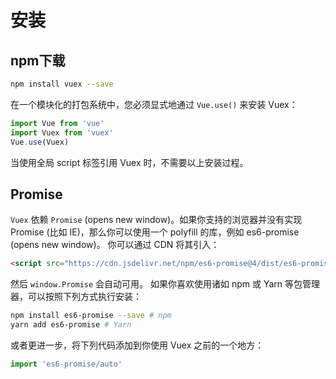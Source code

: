 # 安装
## npm下载
```bash
npm install vuex --save
```
在一个模块化的打包系统中，您必须显式地通过 `Vue.use()` 来安装 Vuex：
```js
import Vue from 'vue'
import Vuex from 'vuex'
Vue.use(Vuex)
```

当使用全局 script 标签引用 Vuex 时，不需要以上安装过程。
## Promise
`Vuex` 依赖 `Promise` (opens new window)。如果你支持的浏览器并没有实现 Promise (比如 IE)，那么你可以使用一个 polyfill 的库，例如 es6-promise (opens new window)。
你可以通过 CDN 将其引入：
```html
<script src="https://cdn.jsdelivr.net/npm/es6-promise@4/dist/es6-promise.auto.js"></script>
```
然后 `window.Promise` 会自动可用。
如果你喜欢使用诸如 npm 或 Yarn 等包管理器，可以按照下列方式执行安装：
```bash
npm install es6-promise --save # npm
yarn add es6-promise # Yarn
```
或者更进一步，将下列代码添加到你使用 Vuex 之前的一个地方：
```js
import 'es6-promise/auto'
```


